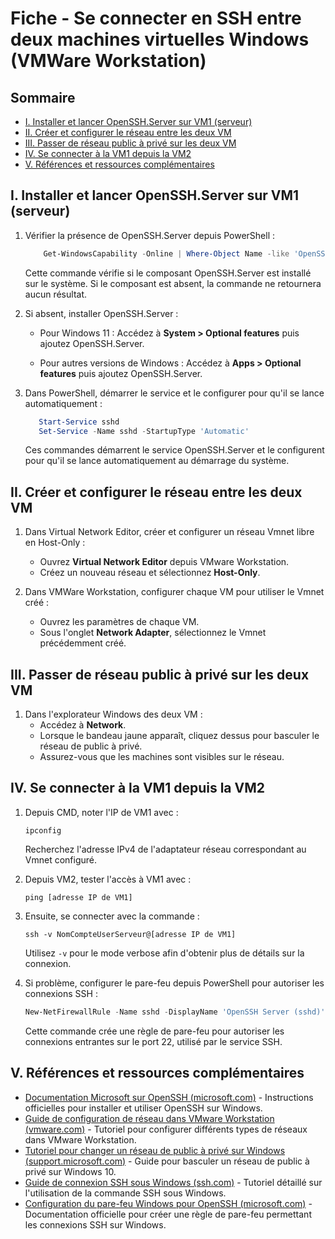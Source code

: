 # Fiche - Se connecter en SSH entre deux machines virtuelles Windows (VMWare Workstation)

## Sommaire
- [I. Installer et lancer OpenSSH.Server sur VM1 (serveur)](#i-installer-et-lancer-opensshserver-sur-vm1-serveur)  
- [II. Créer et configurer le réseau entre les deux VM](#ii-créer-et-configurer-le-réseau-entre-les-deux-vm)  
- [III. Passer de réseau public à privé sur les deux VM](#iii-passer-de-réseau-public-à-privé-sur-les-deux-vm)  
- [IV. Se connecter à la VM1 depuis la VM2](#iv-se-connecter-à-la-vm1-depuis-la-vm2)
- [V. Références et ressources complémentaires](#v-références-et-ressources-complémentaires)

## I. Installer et lancer OpenSSH.Server sur VM1 (serveur)

1. Vérifier la présence de OpenSSH.Server depuis PowerShell :

     ```Powershell
         Get-WindowsCapability -Online | Where-Object Name -like 'OpenSSH*'
     ```
     Cette commande vérifie si le composant OpenSSH.Server est installé sur le système. Si le composant est absent, la commande ne retournera aucun résultat.
      
2. Si absent, installer OpenSSH.Server :
      - Pour Windows 11 : 
        Accédez à **System > Optional features** puis ajoutez OpenSSH.Server.

      - Pour autres versions de Windows :
        Accédez à **Apps > Optional features** puis ajoutez OpenSSH.Server.  

3. Dans PowerShell, démarrer le service et le configurer pour qu'il se lance automatiquement :
   
   ```powershell
      Start-Service sshd
      Set-Service -Name sshd -StartupType 'Automatic'
   ```
   
      Ces commandes démarrent le service OpenSSH.Server et le configurent pour qu'il se lance automatiquement au démarrage du système.  

## II. Créer et configurer le réseau entre les deux VM

1. Dans Virtual Network Editor, créer et configurer un réseau Vmnet libre en Host-Only :
    - Ouvrez **Virtual Network Editor** depuis VMware Workstation.
    - Créez un nouveau réseau et sélectionnez **Host-Only**.  

2. Dans VMWare Workstation, configurer chaque VM pour utiliser le Vmnet créé :
      - Ouvrez les paramètres de chaque VM.
      - Sous l'onglet **Network Adapter**, sélectionnez le Vmnet précédemment créé.  

## III. Passer de réseau public à privé sur les deux VM

1. Dans l'explorateur Windows des deux VM :
      - Accédez à **Network**.
      - Lorsque le bandeau jaune apparaît, cliquez dessus pour basculer le réseau de public à privé.
      - Assurez-vous que les machines sont visibles sur le réseau.  

## IV. Se connecter à la VM1 depuis la VM2

1. Depuis CMD, noter l'IP de VM1 avec :
      ```batch
      ipconfig
      ```
      Recherchez l'adresse IPv4 de l'adaptateur réseau correspondant au Vmnet configuré.  

3. Depuis VM2, tester l'accès à VM1 avec :
      ```batch
      ping [adresse IP de VM1]
      ```  

4. Ensuite, se connecter avec la commande :
      ```batch
      ssh -v NomCompteUserServeur@[adresse IP de VM1]
      ```
      Utilisez `-v` pour le mode verbose afin d'obtenir plus de détails sur la connexion.  

5. Si problème, configurer le pare-feu depuis PowerShell pour autoriser les connexions SSH :
      ```powershell
      New-NetFirewallRule -Name sshd -DisplayName 'OpenSSH Server (sshd)' -Enabled True -Direction Inbound -Protocol TCP -Action Allow -LocalPort 22
      ```
      Cette commande crée une règle de pare-feu pour autoriser les connexions entrantes sur le port 22, utilisé par le service SSH.

## V. Références et ressources complémentaires
- [Documentation Microsoft sur OpenSSH (microsoft.com)](https://docs.microsoft.com/en-us/windows-server/administration/openssh/openssh_install_firstuse) - Instructions officielles pour installer et utiliser OpenSSH sur Windows.
- [Guide de configuration de réseau dans VMware Workstation (vmware.com)](https://www.vmware.com/support/ws5/doc/ws_net_configurations_changing_bridged.html) - Tutoriel pour configurer différents types de réseaux dans VMware Workstation.
- [Tutoriel pour changer un réseau de public à privé sur Windows (support.microsoft.com)](https://support.microsoft.com/en-us/windows/make-a-wi-fi-network-public-or-private-in-windows-10-92382155-d091-48ff-878b-0a6d0d4b74e6) - Guide pour basculer un réseau de public à privé sur Windows 10.
- [Guide de connexion SSH sous Windows (ssh.com)](https://www.ssh.com/academy/ssh/command) - Tutoriel détaillé sur l'utilisation de la commande SSH sous Windows.
- [Configuration du pare-feu Windows pour OpenSSH (microsoft.com)](https://docs.microsoft.com/en-us/windows/security/threat-protection/windows-firewall/create-an-inbound-port-rule) - Documentation officielle pour créer une règle de pare-feu permettant les connexions SSH sur Windows.
